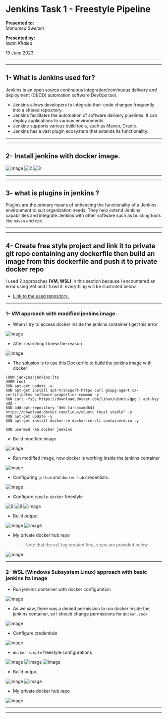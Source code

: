 # Jenkins Task 1 - Freestyle Pipeline

**Presented to:**    
_Mohamed Swelam_    

**Presented by:**   
_Islam Khaled_    

19 June 2023

-----------------------------------------
-----------------------------------------
## 1- What is Jenkins used for?

Jenkins is an open source continuous integration/continuous delivery and 
deployment (CI/CD) automation software DevOps tool.    
- Jenkins allows developers to integrate their code changes frequently into a shared repository.
- Jenkins facilitates the automation of software delivery pipelines. It can deploy applications to various environments.
- Jenkins supports various build tools, such as Maven, Gradle.
- Jenkins has a vast plugin ecosystem that extends its functionality. 

-----------------------------------------
-----------------------------------------
## 2- Install jenkins with docker image.

![image](https://github.com/eslamkhaled560/Sprints-Tasks/assets/54172897/e4694e49-3db5-4db3-8da8-b26277edea42)
![2](https://github.com/eslamkhaled560/Sprints-Tasks/assets/54172897/d3eb487d-5d65-45b7-b366-946ff5cac758)
![3](https://github.com/eslamkhaled560/Sprints-Tasks/assets/54172897/b46d1284-fb36-4c31-934c-61229c188686)

-----------------------------------------
-----------------------------------------
## 3- what is plugins in jenkins ?

Plugins are the primary means of enhancing the functionality of a Jenkins 
environment to suit organization needs. They help extend 
Jenkins' capabilities and integrate Jenkins with other software such as building tools
like ```maven``` and ```npm```.

-----------------------------------------
-----------------------------------------
## 4- Create free style project and link it to private git repo containing any dockerfile then build an image from this dockerfile and push it to private docker repo

I used 2 approaches __(VM, WSL)__ in this section because I encountered an error using VM and I fixed it. everything will be illustrated below.

- [Link to the used repository.](https://github.com/ianmiell/simple-dockerfile)

-----------------------------------------
### 1- VM approach with modified jenkins image

- When I try to access docker inside the jenkins container I get this error

![image](https://github.com/eslamkhaled560/Sprints-Tasks/assets/54172897/21e0e6d3-9926-431a-9656-65409b0a0925)

- After searching I knew the reason

![image](https://github.com/eslamkhaled560/Sprints-Tasks/assets/54172897/5dfe6fc4-446a-466f-ad02-6a94fea0f174)

- The solusion is to use this [Dockerfile](https://github.com/eslamkhaled560/Sprints-Tasks/blob/main/13-%20Jenkins/1-%20Simple%20docker%20task/Dockerfile) to build the jenkins image with docker
```
FROM jenkins/jenkins:lts
USER root
RUN apt-get update -y
RUN apt-get install apt-transport-https curl gnupg-agent ca-certificates software-properties-common -y
RUN curl -fsSL https://download.docker.com/linux/ubuntu/gpg | apt-key add -
RUN add-apt-repository "deb [arch=amd64] https://download.docker.com/linux/ubuntu focal stable" -y
RUN apt-get update -y
RUN apt-get install docker-ce docker-ce-cli containerd.io -y

RUN usermod -aG docker jenkins
```
- Build modified image

![image](https://github.com/eslamkhaled560/Sprints-Tasks/assets/54172897/6e379c72-3a45-4b3c-9017-ae3aa0e839a0)

- Run modified image, now docker is working inside the jenkins container

![image](https://github.com/eslamkhaled560/Sprints-Tasks/assets/54172897/49e5de8c-fc99-4a70-81f7-2fcf46da6c10)

- Configuring ```github``` and ```docker hub``` credentials:

![image](https://github.com/eslamkhaled560/Sprints-Tasks/assets/54172897/324fce43-8bf8-4239-9b93-d9c0be4a253f)

- Configure ```simple-docker``` freestyle

![6](https://github.com/eslamkhaled560/Sprints-Tasks/assets/54172897/1b8dc362-d7e8-42ed-b1c8-3e6db989b6c3)
![8](https://github.com/eslamkhaled560/Sprints-Tasks/assets/54172897/23712649-dd3a-4ad1-a670-85f984abcdc9)
![image](https://github.com/eslamkhaled560/Sprints-Tasks/assets/54172897/38bd2116-1a28-4fa5-9874-3b5121fc97c8)

- Build output

![image](https://github.com/eslamkhaled560/Sprints-Tasks/assets/54172897/c674da41-ac69-4041-943d-bad9b22984e8)
![image](https://github.com/eslamkhaled560/Sprints-Tasks/assets/54172897/15a73f51-8c51-4f8e-9f04-1896940aadcf)

- My private docker hub repo 
  > Note that the ```wsl``` tag created first, steps are provided below

![image](https://github.com/eslamkhaled560/Sprints-Tasks/assets/54172897/7d99a663-0159-4a18-b9a3-5dcddbd0bfe9)

-----------------------------------------
### 2- WSL (Windows Subsystem Linux) approach with basic jenkins lts image

- Run jenkins container with docker configuration

![image](https://github.com/eslamkhaled560/Sprints-Tasks/assets/54172897/18ecf18f-afa1-4e40-80bb-7741bf6ca18c)

- As we saw, there was a denied permission to run docker inside the jenkins container, so I should change permissions for ```docker.sock```

![image](https://github.com/eslamkhaled560/Sprints-Tasks/assets/54172897/c0165c8e-182f-42c1-b42b-33182c7a0d4a)

- Configure credentials

![image](https://github.com/eslamkhaled560/Sprints-Tasks/assets/54172897/ef7165ef-58cd-4ffd-9536-e2948f9bffc7)

- ```docker-simple``` freestyle configurations

![image](https://github.com/eslamkhaled560/Sprints-Tasks/assets/54172897/d8cfdc32-8fd4-4daf-8c9f-966c45fe0878)
![image](https://github.com/eslamkhaled560/Sprints-Tasks/assets/54172897/99917b21-ec95-4344-b9a4-7a07702a66b7)
![image](https://github.com/eslamkhaled560/Sprints-Tasks/assets/54172897/f0b5715a-a30b-4c4e-a6c1-78f7a5b631d2)

- Build output

![image](https://github.com/eslamkhaled560/Sprints-Tasks/assets/54172897/dd8068f9-2683-40b3-9da9-58378e8d0252)
![image](https://github.com/eslamkhaled560/Sprints-Tasks/assets/54172897/91fc7e8d-3bfb-4faf-9c00-c0af0f38b6ff)

- My private docker hub repo

![image](https://github.com/eslamkhaled560/Sprints-Tasks/assets/54172897/8291c8c8-f865-42f0-a240-223a95218a0d)

-----------------------------------------
-----------------------------------------
